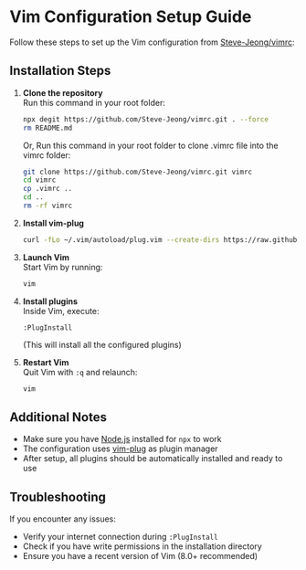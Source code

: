 # Vim Configuration Setup Guide

Follow these steps to set up the Vim configuration from [Steve-Jeong/vimrc](https://github.com/Steve-Jeong/vimrc):

## Installation Steps

1. **Clone the repository**  
   Run this command in your root folder:
   ```bash
   npx degit https://github.com/Steve-Jeong/vimrc.git . --force
   rm README.md
   ```

   Or, Run this command in your root folder to clone .vimrc file into the vimrc folder:
   ```bash
   git clone https://github.com/Steve-Jeong/vimrc.git vimrc
   cd vimrc
   cp .vimrc ..
   cd ..
   rm -rf vimrc
   ```
2. **Install vim-plug**
   ```bash
   curl -fLo ~/.vim/autoload/plug.vim --create-dirs https://raw.githubusercontent.com/junegunn/vim-plug/master/plug.vim
   ```


3. **Launch Vim**  
   Start Vim by running:
   ```bash
   vim
   ```

4. **Install plugins**  
   Inside Vim, execute:
   ```
   :PlugInstall
   ```
   (This will install all the configured plugins)

5. **Restart Vim**  
   Quit Vim with `:q` and relaunch:
   ```bash
   vim
   ```

## Additional Notes

- Make sure you have [Node.js](https://nodejs.org/) installed for `npx` to work
- The configuration uses [vim-plug](https://github.com/junegunn/vim-plug) as plugin manager
- After setup, all plugins should be automatically installed and ready to use

## Troubleshooting

If you encounter any issues:
- Verify your internet connection during `:PlugInstall`
- Check if you have write permissions in the installation directory
- Ensure you have a recent version of Vim (8.0+ recommended)
